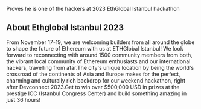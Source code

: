 Proves he is one of the hackers at 2023 EthGlobal Istanbul hackathon

## About Ethglobal Istanbul 2023

From November 17-19, we are welcoming builders from all around the globe to shape the future of
Ethereum with us at ETHGlobal Istanbul! We look forward to reconnecting with around 1500 community
members from both, the vibrant local community of Ethereum enthusiasts and our international
hackers, travelling from afar.The city's unique location by being the world's crossroad of the
continents of Asia and Europe makes for the perfect, charming and culturally rich backdrop for our
weekend hackathon, right after Devconnect 2023.Get to win over $500,000 USD in prizes at the
prestige ICC (Istanbul Congress Center) and build something amazing in just 36 hours!

